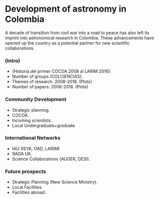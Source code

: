 # Development of astronomy in Colombia

A decade of transition from civil war into a road to peace has also 
left its imprint into astronomical research in Colombia.
These advancements have opened up the country as a potential partner for 
new scientific collaborations.

### (Intro)

* (Historia del primer COCOA 2008 al LARIM 2016).
* Number of groups (COLCIENCIAS).
* Themes of research. 2008-2018. (Plots)
* Number of papers. 2008-2018. (Plots)

### Community Development

* Strategic planning.
* COCOA.
* Incoming scientists.
* Local Undergraduate+graduate 

### International Networks

* IAU (ISYA, OAD, LARIM)
* RADA UK.
* Science Collaborations (AUGER, DESI).

### Future prospects

* Strategic Planning (New Science Ministry).
* Local Facilities.
* Facilities abroad.



